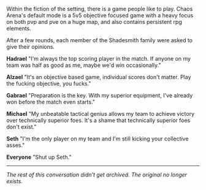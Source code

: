 Within the fiction of the setting, there is a game people like to play. Chaos Arena's default mode is a 5v5 objective focused game with a heavy focus on both pvp and pve on a huge map, and also contains persistent rpg elements.

After a few rounds, each member of the Shadesmith family were asked to give their opinions.

**Hadrael** "I'm always the top scoring player in the match. If anyone on my team was half as good as me, maybe we'd win occasionally."

**Alzael** "It's an objective based game, individual scores don't matter. Play the fucking objective, you fucks."

**Gabrael** "Preparation is the key. With my superior equipment, I've already won before the match even starts."

**Michael** "My unbeatable tactical genius allows my team to achieve victory over technically superior foes. It's a shame that technically superior foes don't exist."

**Seth** "I'm the only player on my team and I'm still kicking your collective asses."

**Everyone** "Shut up Seth."

---

*The rest of this conversation didn't get archived. The original no longer exists.*